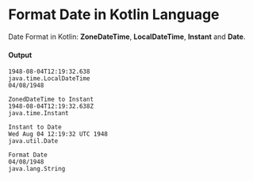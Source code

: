 # Format Date in Kotlin Language
Date Format in Kotlin: **ZoneDateTime**, **LocalDateTime**, **Instant** and **Date**.

#### Output

```ZoneDateTime to LocalDateTime
1948-08-04T12:19:32.638
java.time.LocalDateTime
04/08/1948

ZonedDateTime to Instant
1948-08-04T12:19:32.638Z
java.time.Instant

Instant to Date
Wed Aug 04 12:19:32 UTC 1948
java.util.Date

Format Date
04/08/1948
java.lang.String
```
